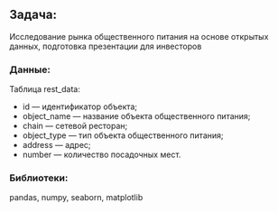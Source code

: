 ## Задача:

Исследование рынка общественного питания на основе открытых данных, подготовка презентации для инвесторов

### Данные:

Таблица rest_data:
- id — идентификатор объекта;
- object_name — название объекта общественного питания;
- chain — сетевой ресторан;
- object_type — тип объекта общественного питания;
- address — адрес;
- number — количество посадочных мест.

### Библиотеки:

pandas, numpy, seaborn, matplotlib
